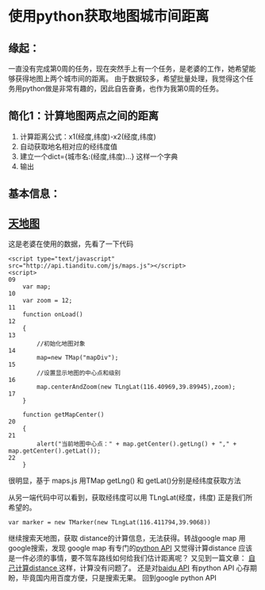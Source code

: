 # 使用python获取地图城市间距离

## 缘起：
一直没有完成第0周的任务，现在突然手上有一个任务，是老婆的工作，她希望能够获得地图上两个城市间的距离。
由于数据较多，希望批量处理，我觉得这个任务用python做是非常有趣的，因此自告奋勇，也作为我第0周的任务。

## 简化1：计算地图两点之间的距离

1. 计算距离公式：x1(经度,纬度)-x2(经度,纬度)
2. 自动获取地名相对应的经纬度值  
3. 建立一个dict={城市名:(经度,纬度)...} 这样一个字典
4. 输出


## 基本信息：
## [天地图](http://www.tianditu.cn/)
这是老婆在使用的数据，先看了一下代码
```
<script type="text/javascript" src="http://api.tianditu.com/js/maps.js"></script>
<script>
09
    var map;
10
    var zoom = 12;
11
    function onLoad()
12
    {
13
        //初始化地图对象
14
        map=new TMap("mapDiv");
15
        //设置显示地图的中心点和级别
16
        map.centerAndZoom(new TLngLat(116.40969,39.89945),zoom);
17
    }

    function getMapCenter()
20
    {
21
        alert("当前地图中心点：" + map.getCenter().getLng() + "," + map.getCenter().getLat());
22
    }
```
很明显，基于 maps.js 用TMap  getLng() 和 getLat()分别是经纬度获取方法

从另一端代码中可以看到，获取经纬度可以用 TLngLat(经度，纬度) 正是我们所希望的。
```
var marker = new TMarker(new TLngLat(116.411794,39.9068))
```
继续搜索天地图，获取 distance的计算信息，无法获得。转战google map
用google搜索，发现 google map 有专门的[python API](https://developers.google.com/api-client-library/python/apis/mapsengine/v1)
又觉得计算distance 应该是一件必须的事情，要不驾车路线如何给我们估计距离呢？
又见到一篇文章：
[自己计算distance ](http://blog.csdn.net/mad1989/article/details/9933089)
这样，计算没有问题了。
还是对[baidu API](http://developer.baidu.com/map/index.php?title=webapi/guide/webservice-geocoding)
有python API 心存期盼，毕竟国内用百度方便，只是搜索无果。
回到google python API

